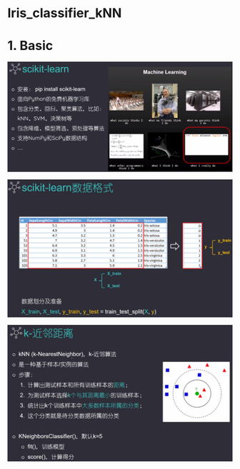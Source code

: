 # Iris_classifier_kNN

# 1. Basic

![](https://github.com/davidkorea/Iris_classifier_kNN/blob/master/images/scikit-learn.png)

![](https://github.com/davidkorea/Iris_classifier_kNN/blob/master/images/dataformat.png)

![](https://github.com/davidkorea/Iris_classifier_kNN/blob/master/images/kNN.png)
